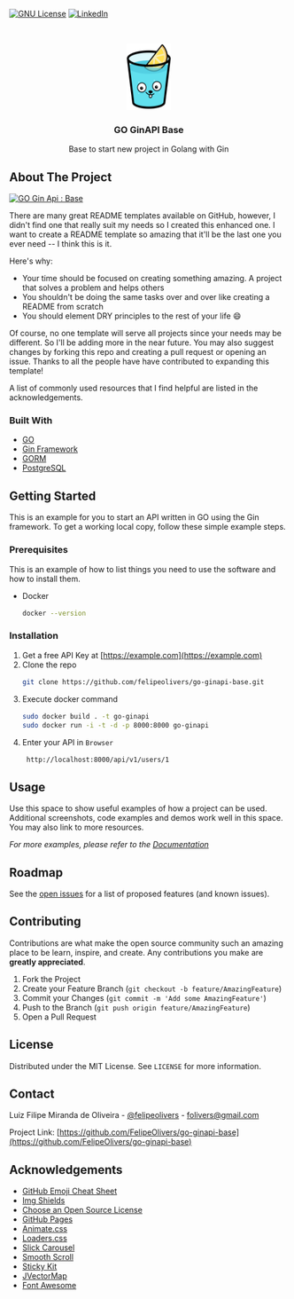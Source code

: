 [![GNU License][license-shield]][license-url]
[![LinkedIn][linkedin-shield]][linkedin-url]

<br />
<p align="center">
    <a href="#">
      <img src="https://raw.githubusercontent.com/gin-gonic/logo/master/color.png" alt="Logo" width="80" height="120">
    </a>

  <h3 align="center">GO GinAPI Base</h3>

  <p align="center">
    Base to start new project in Golang with Gin
  </p>
</p>

<!-- ABOUT THE PROJECT -->
## About The Project

[![GO Gin Api : Base][product-screenshot]](https://example.com)

There are many great README templates available on GitHub, however, I didn't find one that really suit my needs so I created this enhanced one. I want to create a README template so amazing that it'll be the last one you ever need -- I think this is it.

Here's why:
* Your time should be focused on creating something amazing. A project that solves a problem and helps others
* You shouldn't be doing the same tasks over and over like creating a README from scratch
* You should element DRY principles to the rest of your life :smile:

Of course, no one template will serve all projects since your needs may be different. So I'll be adding more in the near future. You may also suggest changes by forking this repo and creating a pull request or opening an issue. Thanks to all the people have have contributed to expanding this template!

A list of commonly used resources that I find helpful are listed in the acknowledgements.

### Built With

* [GO](https://golang.org/)
* [Gin Framework](https://github.com/gin-gonic/gin)
* [GORM](https://gorm.io/)
* [PostgreSQL](https://www.postgresql.org/)



<!-- GETTING STARTED -->
## Getting Started

This is an example for you to start an API written in GO using the Gin framework.
To get a working local copy, follow these simple example steps.

### Prerequisites

This is an example of how to list things you need to use the software and how to install them.
* Docker
  ```sh
  docker --version
  ```

### Installation

1. Get a free API Key at [https://example.com](https://example.com)
2. Clone the repo
   ```sh
   git clone https://github.com/felipeolivers/go-ginapi-base.git
   ```
3. Execute docker command
   ```sh
   sudo docker build . -t go-ginapi
   sudo docker run -i -t -d -p 8000:8000 go-ginapi
   ```
4. Enter your API in `Browser`
   ```JS
    http://localhost:8000/api/v1/users/1
   ```



<!-- USAGE EXAMPLES -->
## Usage

Use this space to show useful examples of how a project can be used. Additional screenshots, code examples and demos work well in this space. You may also link to more resources.

_For more examples, please refer to the [Documentation](https://example.com)_



<!-- ROADMAP -->
## Roadmap

See the [open issues](https://github.com/felipeolivers/go-ginapi-base) for a list of proposed features (and known issues).



<!-- CONTRIBUTING -->
## Contributing

Contributions are what make the open source community such an amazing place to be learn, inspire, and create. Any contributions you make are **greatly appreciated**.

1. Fork the Project
2. Create your Feature Branch (`git checkout -b feature/AmazingFeature`)
3. Commit your Changes (`git commit -m 'Add some AmazingFeature'`)
4. Push to the Branch (`git push origin feature/AmazingFeature`)
5. Open a Pull Request



<!-- LICENSE -->
## License

Distributed under the MIT License. See `LICENSE` for more information.



<!-- CONTACT -->
## Contact

Luiz Filipe Miranda de Oliveira - [@felipeolivers](https://www.instagram.com/felipeolivers/) - folivers@gmail.com

Project Link: [https://github.com/FelipeOlivers/go-ginapi-base](https://github.com/FelipeOlivers/go-ginapi-base)



<!-- ACKNOWLEDGEMENTS -->
## Acknowledgements
* [GitHub Emoji Cheat Sheet](https://www.webpagefx.com/tools/emoji-cheat-sheet)
* [Img Shields](https://shields.io)
* [Choose an Open Source License](https://choosealicense.com)
* [GitHub Pages](https://pages.github.com)
* [Animate.css](https://daneden.github.io/animate.css)
* [Loaders.css](https://connoratherton.com/loaders)
* [Slick Carousel](https://kenwheeler.github.io/slick)
* [Smooth Scroll](https://github.com/cferdinandi/smooth-scroll)
* [Sticky Kit](http://leafo.net/sticky-kit)
* [JVectorMap](http://jvectormap.com)
* [Font Awesome](https://fontawesome.com)





<!-- MARKDOWN LINKS & IMAGES -->
[license-shield]: https://img.shields.io/github/license/othneildrew/Best-README-Template.svg?style=for-the-badge
[license-url]: https://github.com/felipeolivers/go-ginapi-base/blob/main/LICENSE
[linkedin-shield]: https://img.shields.io/badge/-LinkedIn-black.svg?style=for-the-badge&logo=linkedin&colorB=555
[linkedin-url]: https://linkedin.com/in/folivers
[product-screenshot]: images/screenshot.png